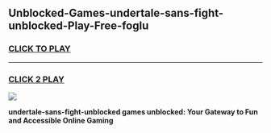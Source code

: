 
## Unblocked-Games-undertale-sans-fight-unblocked-Play-Free-foglu
<h3>
<a href="https://premium76.site?title=undertale-sans-fight-unblocked&ref=20M">CLICK TO PLAY</a></h3>
<hr>

<h3>
<a href="https://premium76.site?title=undertale-sans-fight-unblocked&ref=20M">CLICK 2 PLAY</a>
  
</h3>

<a href="https://premium76.site?title=undertale-sans-fight-unblocked&ref=19M"><img src="https://clearcache.store/games.png"></a>


**undertale-sans-fight-unblocked games unblocked: Your Gateway to Fun and Accessible Online Gaming**
